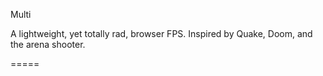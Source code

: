Multi

A lightweight, yet totally rad, browser FPS. Inspired by Quake, Doom, and the arena shooter.

=====
